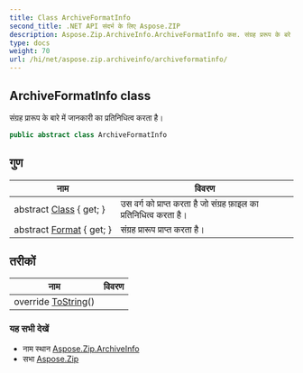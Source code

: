 ```yaml
---
title: Class ArchiveFormatInfo
second_title: .NET API संदर्भ के लिए Aspose.ZIP
description: Aspose.Zip.ArchiveInfo.ArchiveFormatInfo कक्ष. संग्रह प्ररूप के बरे में जनकर क प्रतनधत्व करत है
type: docs
weight: 70
url: /hi/net/aspose.zip.archiveinfo/archiveformatinfo/
---
```

## ArchiveFormatInfo class

संग्रह प्रारूप के बारे में जानकारी का प्रतिनिधित्व करता है।

```csharp
public abstract class ArchiveFormatInfo
```

## गुण

| नाम | विवरण |
| --- | --- |
| abstract [Class](../../aspose.zip.archiveinfo/archiveformatinfo/class/) { get; } | उस वर्ग को प्राप्त करता है जो संग्रह फ़ाइल का प्रतिनिधित्व करता है। |
| abstract [Format](../../aspose.zip.archiveinfo/archiveformatinfo/format/) { get; } | संग्रह प्रारूप प्राप्त करता है। |

## तरीकों

| नाम | विवरण |
| --- | --- |
| override [ToString](../../aspose.zip.archiveinfo/archiveformatinfo/tostring/)() |  |

### यह सभी देखें

* नाम स्थान [Aspose.Zip.ArchiveInfo](../../aspose.zip.archiveinfo/)
* सभा [Aspose.Zip](../../)


